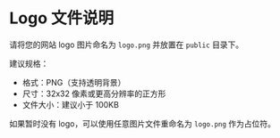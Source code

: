 # Logo 文件说明

请将您的网站 logo 图片命名为 `logo.png` 并放置在 `public` 目录下。

建议规格：

- 格式：PNG（支持透明背景）
- 尺寸：32x32 像素或更高分辨率的正方形
- 文件大小：建议小于 100KB

如果暂时没有 logo，可以使用任意图片文件重命名为 `logo.png` 作为占位符。
